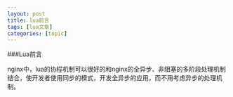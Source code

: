 ```yaml
---
layout: post
title: lua前言 
tags: [lua文章]
categories: [topic]
---
```

<p>###Lua前言</p>
<p>nginx中，lua的协程机制可以很好的和nginx的全异步、非阻塞的多阶段处理机制结合，使开发者使用同步的模式，开发全异步的应用，而不用考虑异步的处理机制。</p>